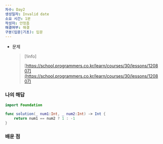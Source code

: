 ```yaml
---
차수: Day2
생성일자: Invalid date
소요 시간: 1분
작성자: 안정흠
해결여부: 해결
구분(입문|기초): 입문
---
```

- 문제
    
    > [!info]  
    >  
    > [https://school.programmers.co.kr/learn/courses/30/lessons/120807](https://school.programmers.co.kr/learn/courses/30/lessons/120807)  
    

### 나의 해답

```Swift
import Foundation

func solution(_ num1:Int, _ num2:Int) -> Int {
    return num1 == num2 ? 1 : -1
}
```

  

### 배운 점